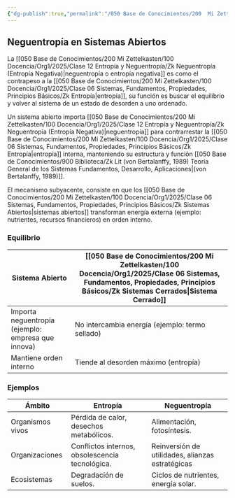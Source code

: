 ```yaml
---
{"dg-publish":true,"permalink":"/050 Base de Conocimientos/200  Mi Zettelkasten/100 Docencia/Org1/2025/Clase 12 Entropía y Neguentropía/Zk Entropía y Neguentropía (Neguentropía en Sistemas Abiertos)/","tags":["digitalGarden"]}
---
```


## Neguentropía en Sistemas Abiertos

La [[050 Base de Conocimientos/200  Mi Zettelkasten/100 Docencia/Org1/2025/Clase 12 Entropía y Neguentropía/Zk Neguentropía (Entropía Negativa)\|neguentropía o entropía negativa]] es como el contrapeso a la [[050 Base de Conocimientos/200  Mi Zettelkasten/100 Docencia/Org1/2025/Clase 06 Sistemas, Fundamentos, Propiedades, Principios Básicos/Zk Entropía\|entropía]], su función es buscar el equilibrio y volver al sistema de un estado de desorden a uno ordenado.

Un sistema abierto importa [[050 Base de Conocimientos/200  Mi Zettelkasten/100 Docencia/Org1/2025/Clase 12 Entropía y Neguentropía/Zk Neguentropía (Entropía Negativa)\|neguentropía]] para contrarrestar la [[050 Base de Conocimientos/200  Mi Zettelkasten/100 Docencia/Org1/2025/Clase 06 Sistemas, Fundamentos, Propiedades, Principios Básicos/Zk Entropía\|entropía]] interna, manteniendo su estructura y función [[050 Base de Conocimientos/900 Biblioteca/Zk Lit (von Bertalanffy, 1989) Teoría General de los Sistemas Fundamentos, Desarrollo, Aplicaciones\|(von Bertalanffy, 1989)]].

El mecanismo subyacente, consiste en que los [[050 Base de Conocimientos/200  Mi Zettelkasten/100 Docencia/Org1/2025/Clase 06 Sistemas, Fundamentos, Propiedades, Principios Básicos/Zk Sistemas Abiertos\|sistemas abiertos]] transforman energía externa (ejemplo: nutrientes, recursos financieros) en orden interno.

### Equilibrio

| Sistema Abierto                                    | **[[050 Base de Conocimientos/200  Mi Zettelkasten/100 Docencia/Org1/2025/Clase 06 Sistemas, Fundamentos, Propiedades, Principios Básicos/Zk Sistemas Cerrados\|Sistema Cerrado]]**   |
| -------------------------------------------------- | ----------------------------------------------- |
| Importa neguentropía (ejemplo: empresa que innova) | No intercambia energía (ejemplo: termo sellado) |
| Mantiene orden interno                             | Tiende al desorden máximo (entropía)            |

### Ejemplos


| Ámbito           | Entropía                                        | Neguentropía                                     |
| ---------------- | ----------------------------------------------- | ------------------------------------------------ |
| Organismos vivos | Pérdida de calor, desechos metabólicos.         | Alimentación, fotosíntesis.                      |
| Organizaciones   | Conflictos internos, obsolescencia tecnológica. | Reinversión de utilidades, alianzas estratégicas |
| Ecosistemas      | Degradación de suelos.                          | Ciclos de nutrientes, energía solar.             |

